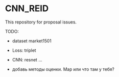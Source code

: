 # CNN_REID
This repository for proposal issues. 

TODO: 
- dataset market1501
- Loss: triplet
- CNN: resnet
...
  
- добавь методы оценки. Map или что там у тебя?
